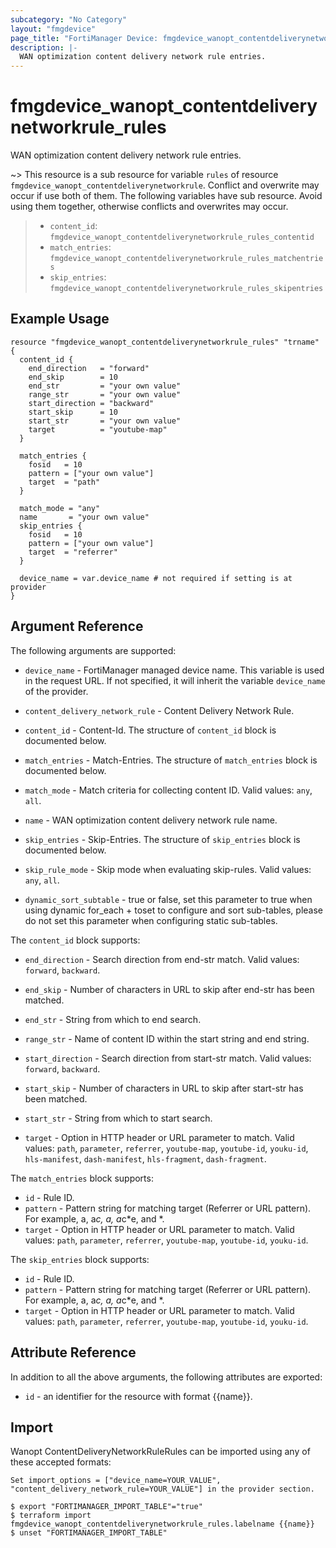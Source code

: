 ```yaml
---
subcategory: "No Category"
layout: "fmgdevice"
page_title: "FortiManager Device: fmgdevice_wanopt_contentdeliverynetworkrule_rules"
description: |-
  WAN optimization content delivery network rule entries.
---
```


# fmgdevice_wanopt_contentdeliverynetworkrule_rules
WAN optimization content delivery network rule entries.

~> This resource is a sub resource for variable `rules` of resource `fmgdevice_wanopt_contentdeliverynetworkrule`. Conflict and overwrite may occur if use both of them.
The following variables have sub resource. Avoid using them together, otherwise conflicts and overwrites may occur.
>- `content_id`: `fmgdevice_wanopt_contentdeliverynetworkrule_rules_contentid`
>- `match_entries`: `fmgdevice_wanopt_contentdeliverynetworkrule_rules_matchentries`
>- `skip_entries`: `fmgdevice_wanopt_contentdeliverynetworkrule_rules_skipentries`



## Example Usage

```hcl
resource "fmgdevice_wanopt_contentdeliverynetworkrule_rules" "trname" {
  content_id {
    end_direction   = "forward"
    end_skip        = 10
    end_str         = "your own value"
    range_str       = "your own value"
    start_direction = "backward"
    start_skip      = 10
    start_str       = "your own value"
    target          = "youtube-map"
  }

  match_entries {
    fosid   = 10
    pattern = ["your own value"]
    target  = "path"
  }

  match_mode = "any"
  name       = "your own value"
  skip_entries {
    fosid   = 10
    pattern = ["your own value"]
    target  = "referrer"
  }

  device_name = var.device_name # not required if setting is at provider
}
```

## Argument Reference


The following arguments are supported:

* `device_name` - FortiManager managed device name. This variable is used in the request URL. If not specified, it will inherit the variable `device_name` of the provider.
* `content_delivery_network_rule` - Content Delivery Network Rule.

* `content_id` - Content-Id. The structure of `content_id` block is documented below.
* `match_entries` - Match-Entries. The structure of `match_entries` block is documented below.
* `match_mode` - Match criteria for collecting content ID. Valid values: `any`, `all`.

* `name` - WAN optimization content delivery network rule name.
* `skip_entries` - Skip-Entries. The structure of `skip_entries` block is documented below.
* `skip_rule_mode` - Skip mode when evaluating skip-rules. Valid values: `any`, `all`.

* `dynamic_sort_subtable` - true or false, set this parameter to true when using dynamic for_each + toset to configure and sort sub-tables, please do not set this parameter when configuring static sub-tables.

The `content_id` block supports:

* `end_direction` - Search direction from end-str match. Valid values: `forward`, `backward`.

* `end_skip` - Number of characters in URL to skip after end-str has been matched.
* `end_str` - String from which to end search.
* `range_str` - Name of content ID within the start string and end string.
* `start_direction` - Search direction from start-str match. Valid values: `forward`, `backward`.

* `start_skip` - Number of characters in URL to skip after start-str has been matched.
* `start_str` - String from which to start search.
* `target` - Option in HTTP header or URL parameter to match. Valid values: `path`, `parameter`, `referrer`, `youtube-map`, `youtube-id`, `youku-id`, `hls-manifest`, `dash-manifest`, `hls-fragment`, `dash-fragment`.


The `match_entries` block supports:

* `id` - Rule ID.
* `pattern` - Pattern string for matching target (Referrer or URL pattern). For example, a, a*c, *a*, a*c*e, and *.
* `target` - Option in HTTP header or URL parameter to match. Valid values: `path`, `parameter`, `referrer`, `youtube-map`, `youtube-id`, `youku-id`.


The `skip_entries` block supports:

* `id` - Rule ID.
* `pattern` - Pattern string for matching target (Referrer or URL pattern). For example, a, a*c, *a*, a*c*e, and *.
* `target` - Option in HTTP header or URL parameter to match. Valid values: `path`, `parameter`, `referrer`, `youtube-map`, `youtube-id`, `youku-id`.



## Attribute Reference

In addition to all the above arguments, the following attributes are exported:
* `id` - an identifier for the resource with format {{name}}.

## Import

Wanopt ContentDeliveryNetworkRuleRules can be imported using any of these accepted formats:
```
Set import_options = ["device_name=YOUR_VALUE", "content_delivery_network_rule=YOUR_VALUE"] in the provider section.

$ export "FORTIMANAGER_IMPORT_TABLE"="true"
$ terraform import fmgdevice_wanopt_contentdeliverynetworkrule_rules.labelname {{name}}
$ unset "FORTIMANAGER_IMPORT_TABLE"
```

